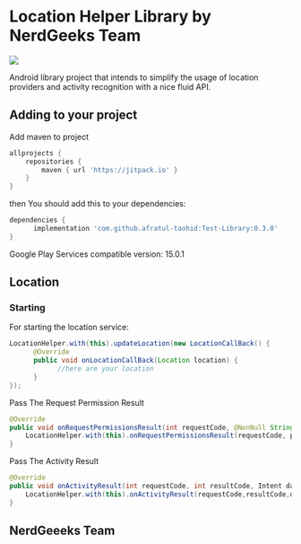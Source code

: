 Location Helper Library by NerdGeeks Team
======================

[![](https://jitpack.io/v/afratul-taohid/Test-Library.svg)](https://jitpack.io/#afratul-taohid/Test-Library/0.3.0)

Android library project that intends to simplify the usage of location providers and activity recognition with a nice fluid API.

Adding to your project
----------------------
Add maven to project

```groovy
allprojects {
    repositories {
        maven { url 'https://jitpack.io' }
    }
}
```

then You should add this to your dependencies:

```groovy
dependencies {
      implementation 'com.github.afratul-taohid:Test-Library:0.3.0'
}
```

Google Play Services compatible version: 15.0.1

## Location

### Starting

For starting the location service:

````java
LocationHelper.with(this).updateLocation(new LocationCallBack() {
      @Override
      public void onLocationCallBack(Location location) {
            //here are your location
      }
});
````

Pass The Request Permission Result
````java
@Override
public void onRequestPermissionsResult(int requestCode, @NonNull String[] permissions, @NonNull int[] grantResults) {
    LocationHelper.with(this).onRequestPermissionsResult(requestCode, permissions, grantResults);
}
````
Pass The Activity Result
````java
@Override
public void onActivityResult(int requestCode, int resultCode, Intent data) {
    LocationHelper.with(this).onActivityResult(requestCode,resultCode,data);
}
````

## NerdGeeeks Team
